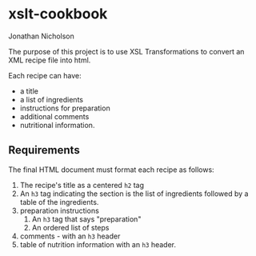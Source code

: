 # xslt-cookbook

Jonathan Nicholson

The purpose of this project is to use XSL Transformations to convert
an XML recipe file into html.

Each recipe can have:

* a title
* a list of ingredients
* instructions for preparation
* additional comments
* nutritional information.

## Requirements

The final HTML document must format each recipe as follows:

1. The recipe's title as a centered `h2` tag
2. An `h3` tag indicating the section is the list of ingredients followed
by a table of the ingredients.
3. preparation instructions
    1. An `h3` tag that says "preparation"
    2. An ordered list of steps
5. comments - with an `h3` header
6. table of nutrition information with an `h3` header.
